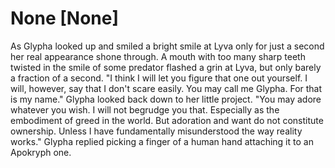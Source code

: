 # None [None]
As Glypha looked up and smiled a bright smile at Lyva only for just a second her real appearance shone through. A mouth with too many sharp teeth twisted in the smile of some predator flashed a grin at Lyva, but only barely a fraction of a second. "I think I will let you figure that one out yourself. I will, however, say that I don't scare easily. You may call me Glypha. For that is my name." Glypha looked back down to her little project. "You may adore whatever you wish. I will not begrudge you that. Especially as the embodiment of greed in the world. But adoration and want do not constitute ownership. Unless I have fundamentally misunderstood the way reality works." Glypha replied picking a finger of a human hand attaching it to an Apokryph one.
